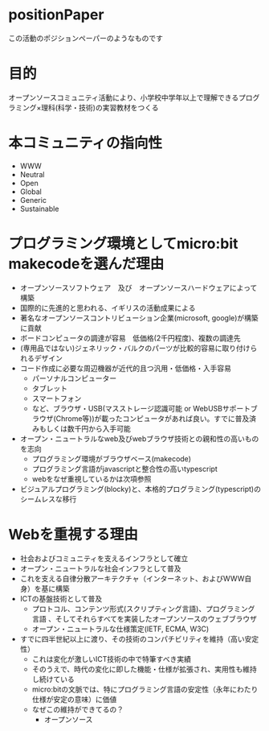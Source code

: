 # positionPaper
この活動のポジションペーパーのようなものです

# 目的
オープンソースコミュニティ活動により、小学校中学年以上で理解できるプログラミング×理科(科学・技術)の実習教材をつくる

# 本コミュニティの指向性
* WWW
* Neutral
* Open
* Global
* Generic
* Sustainable

# プログラミング環境としてmicro:bit makecodeを選んだ理由
* オープンソースソフトウェア　及び　オープンソースハードウェアによって構築
* 国際的に先進的と思われる、イギリスの活動成果による
* 著名なオープンソースコントリビューション企業(microsoft, google)が構築に貢献
* ボードコンピュータの調達が容易　低価格(2千円程度)、複数の調達先
* (専用品ではない)ジェネリック・バルクのパーツが比較的容易に取り付けられるデザイン
* コード作成に必要な周辺機器が近代的且つ汎用・低価格・入手容易
  * パーソナルコンピューター
  * タブレット
  * スマートフォン
  * など、ブラウザ・USB(マスストレージ認識可能 or WebUSBサポートブラウザ(Chrome等))が載ったコンピュータがあれば良い。すでに普及済みもしくは数千円から入手可能
* オープン・ニュートラルなweb及びwebブラウザ技術との親和性の高いものを志向
  * プログラミング環境がブラウザベース(makecode)
  * プログラミング言語がjavascriptと整合性の高いtypescript
  * webをなぜ重視しているかは次項参照
* ビジュアルプログラミング(blocky)と、本格的プログラミング(typescript)のシームレスな移行

# Webを重視する理由
* 社会およびコミュニティを支えるインフラとして確立
* オープン・ニュートラルな社会インフラとして普及
* これを支える自律分散アーキテクチャ（インターネット、およびWWW自身）を基に構築
* ICTの基盤技術として普及
  * プロトコル、コンテンツ形式(スクリプティング言語)、プログラミング言語  、そしてそれらすべてを実装したオープンソースのウェブブラウザ
  * オープン・ニュートラルな仕様策定(IETF, ECMA, W3C)
* すでに四半世紀以上に渡り、その技術のコンパチビリティを維持（高い安定性）
  * これは変化が激しいICT技術の中で特筆すべき実績
  * そのうえで、時代の変化に即した機能・仕様が拡張され、実用性も維持し続けている
  * micro:bitの文脈では、特にプログラミング言語の安定性（永年にわたり仕様が安定の意味）に価値
  * なぜこの維持ができてるの？
    * オープンソース

